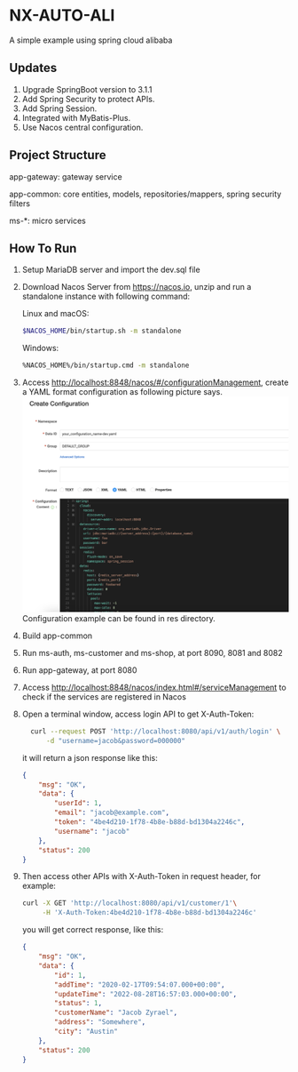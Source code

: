 # NX-AUTO-ALI

A simple example using spring cloud alibaba

## Updates

1. Upgrade SpringBoot version to 3.1.1
2. Add Spring Security to protect APIs.
3. Add Spring Session.
4. Integrated with MyBatis-Plus.
5. Use Nacos central configuration.

## Project Structure

app-gateway: gateway service

app-common: core entities, models, repositories/mappers, spring security filters

ms-*: micro services

## How To Run

1. Setup MariaDB server and import the dev.sql file
2. Download Nacos Server from <https://nacos.io>, unzip and run a standalone instance with following command:  

    Linux and macOS:

    ```bash
    $NACOS_HOME/bin/startup.sh -m standalone 
    ```

    Windows:

    ```bash
    %NACOS_HOME%/bin/startup.cmd -m standalone 
    ```

3. Access [http://localhost:8848/nacos/#/configurationManagement](http://localhost:8848/nacos/#/configurationManagement), create a YAML format configuration as following picture says.
    ![nacos config](res/nacos_config.png)
    Configuration example can be found in res directory.
4. Build app-common
5. Run ms-auth, ms-customer and ms-shop, at port 8090, 8081 and 8082
6. Run app-gateway, at port 8080
7. Access [http://localhost:8848/nacos/index.html#/serviceManagement](http://localhost:8848/nacos/index.html#/serviceManagement) to check if the services are registered in Nacos
8. Open a terminal window, access login API to get X-Auth-Token:

    ```bash
      curl --request POST 'http://localhost:8080/api/v1/auth/login' \
          -d "username=jacob&password=000000"
    ```

   it will return a json response like this:

    ```json
    {
        "msg": "OK",
        "data": {
            "userId": 1,
            "email": "jacob@example.com",
            "token": "4be4d210-1f78-4b8e-b88d-bd1304a2246c",
            "username": "jacob"
        },
        "status": 200
    }
    ```

9. Then access other APIs with X-Auth-Token in request header, for example:

    ```bash
    curl -X GET 'http://localhost:8080/api/v1/customer/1'\
         -H 'X-Auth-Token:4be4d210-1f78-4b8e-b88d-bd1304a2246c'
    ```

    you will get correct response, like this:

    ```json
    {
        "msg": "OK",
        "data": {
            "id": 1,
            "addTime": "2020-02-17T09:54:07.000+00:00",
            "updateTime": "2022-08-28T16:57:03.000+00:00",
            "status": 1,
            "customerName": "Jacob Zyrael",
            "address": "Somewhere",
            "city": "Austin"
        },
        "status": 200
    }
    ```

